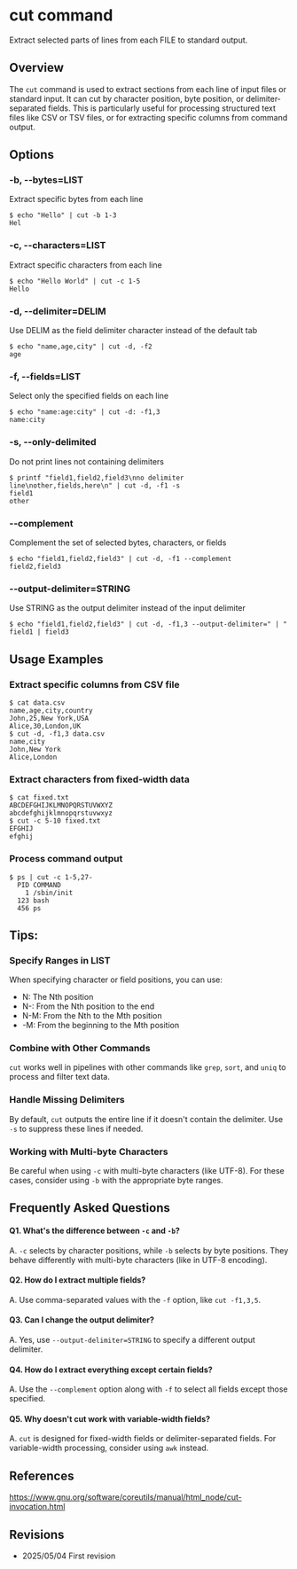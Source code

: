 # cut command

Extract selected parts of lines from each FILE to standard output.

## Overview

The `cut` command is used to extract sections from each line of input files or standard input. It can cut by character position, byte position, or delimiter-separated fields. This is particularly useful for processing structured text files like CSV or TSV files, or for extracting specific columns from command output.

## Options

### **-b, --bytes=LIST**

Extract specific bytes from each line

```console
$ echo "Hello" | cut -b 1-3
Hel
```

### **-c, --characters=LIST**

Extract specific characters from each line

```console
$ echo "Hello World" | cut -c 1-5
Hello
```

### **-d, --delimiter=DELIM**

Use DELIM as the field delimiter character instead of the default tab

```console
$ echo "name,age,city" | cut -d, -f2
age
```

### **-f, --fields=LIST**

Select only the specified fields on each line

```console
$ echo "name:age:city" | cut -d: -f1,3
name:city
```

### **-s, --only-delimited**

Do not print lines not containing delimiters

```console
$ printf "field1,field2,field3\nno delimiter line\nother,fields,here\n" | cut -d, -f1 -s
field1
other
```

### **--complement**

Complement the set of selected bytes, characters, or fields

```console
$ echo "field1,field2,field3" | cut -d, -f1 --complement
field2,field3
```

### **--output-delimiter=STRING**

Use STRING as the output delimiter instead of the input delimiter

```console
$ echo "field1,field2,field3" | cut -d, -f1,3 --output-delimiter=" | "
field1 | field3
```

## Usage Examples

### Extract specific columns from CSV file

```console
$ cat data.csv
name,age,city,country
John,25,New York,USA
Alice,30,London,UK
$ cut -d, -f1,3 data.csv
name,city
John,New York
Alice,London
```

### Extract characters from fixed-width data

```console
$ cat fixed.txt
ABCDEFGHIJKLMNOPQRSTUVWXYZ
abcdefghijklmnopqrstuvwxyz
$ cut -c 5-10 fixed.txt
EFGHIJ
efghij
```

### Process command output

```console
$ ps | cut -c 1-5,27-
  PID COMMAND
    1 /sbin/init
  123 bash
  456 ps
```

## Tips:

### Specify Ranges in LIST

When specifying character or field positions, you can use:
- N: The Nth position
- N-: From the Nth position to the end
- N-M: From the Nth to the Mth position
- -M: From the beginning to the Mth position

### Combine with Other Commands

`cut` works well in pipelines with other commands like `grep`, `sort`, and `uniq` to process and filter text data.

### Handle Missing Delimiters

By default, `cut` outputs the entire line if it doesn't contain the delimiter. Use `-s` to suppress these lines if needed.

### Working with Multi-byte Characters

Be careful when using `-c` with multi-byte characters (like UTF-8). For these cases, consider using `-b` with the appropriate byte ranges.

## Frequently Asked Questions

#### Q1. What's the difference between `-c` and `-b`?
A. `-c` selects by character positions, while `-b` selects by byte positions. They behave differently with multi-byte characters (like in UTF-8 encoding).

#### Q2. How do I extract multiple fields?
A. Use comma-separated values with the `-f` option, like `cut -f1,3,5`.

#### Q3. Can I change the output delimiter?
A. Yes, use `--output-delimiter=STRING` to specify a different output delimiter.

#### Q4. How do I extract everything except certain fields?
A. Use the `--complement` option along with `-f` to select all fields except those specified.

#### Q5. Why doesn't cut work with variable-width fields?
A. `cut` is designed for fixed-width fields or delimiter-separated fields. For variable-width processing, consider using `awk` instead.

## References

https://www.gnu.org/software/coreutils/manual/html_node/cut-invocation.html

## Revisions

- 2025/05/04 First revision
